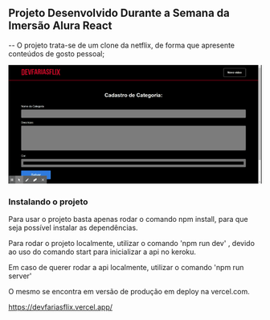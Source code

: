 ## Projeto Desenvolvido Durante a Semana da Imersão Alura React

-- O projeto trata-se de um clone da netflix, de forma que apresente conteúdos de gosto pessoal;

<img src="./src/assets/img/DevFariasFlix.gif" />

### Instalando o projeto 

Para usar o projeto basta apenas rodar o comando npm install, para que seja possível instalar as dependências.

Para rodar o projeto localmente, utilizar o comando 'npm run dev' , devido ao uso do comando start para inicializar a api no keroku.

Em caso de querer rodar a api localmente, utilizar o comando 'npm run server'

O mesmo se encontra em versão de produção em deploy na vercel.com.

https://devfariasflix.vercel.app/
